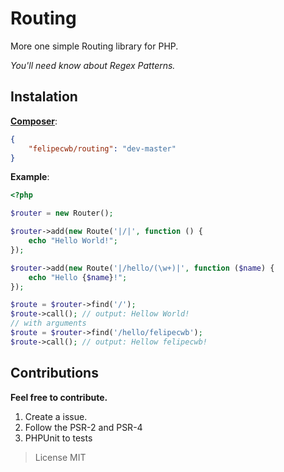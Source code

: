 Routing
=======

More one simple Routing library for PHP.

*You'll need know about Regex Patterns.*

## Instalation
**[Composer](https://packagist.org/packages/felipecwb/routing)**:
```json
{
    "felipecwb/routing": "dev-master"
}
```

**Example**:
```php
<?php

$router = new Router();

$router->add(new Route('|/|', function () {
    echo "Hello World!";
});

$router->add(new Route('|/hello/(\w+)|', function ($name) {
    echo "Hello {$name}!";
});

$route = $router->find('/');
$route->call(); // output: Hellow World!
// with arguments
$route = $router->find('/hello/felipecwb');
$route->call(); // output: Hellow felipecwb!
```

## Contributions

**Feel free to contribute.**

1. Create a issue.
2. Follow the PSR-2 and PSR-4
3. PHPUnit to tests

> License MIT
